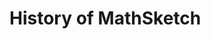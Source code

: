 <!--
Copyright (c) 2024 NishantApps
Licensed under the MIT License. See LICENSE file in the project root for full license information.
-->

# History of MathSketch
<!-- Rest of HISTORY.md content remains the same --> 